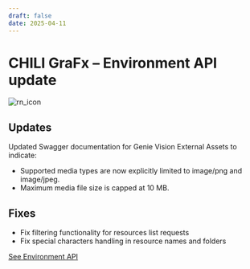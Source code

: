 ```yaml
---
draft: false
date: 2025-04-11
---
```


# CHILI GraFx – Environment API update

![rn_icon](/assets/icon-CHILI-GraFx.svg)

## Updates

Updated Swagger documentation for Genie Vision External Assets to indicate:

- Supported media types are now explicitly limited to image/png and image/jpeg.  
- Maximum media file size is capped at 10 MB.  

## Fixes

- Fix filtering functionality for resources list requests
- Fix special characters handling in resource names and folders

[See Environment API](/GraFx-Developers/environment-api/reference/)